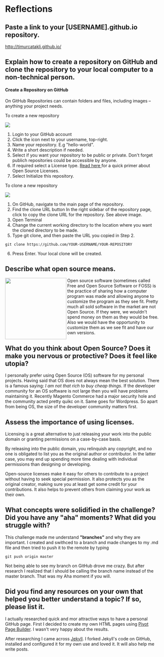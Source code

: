 # Reflections

## Paste a link to your [USERNAME].github.io repository.
http://timurcatakli.github.io/

## Explain how to create a repository on GitHub and clone the repository to your local computer to a non-technical person.

#### Create a Repository on GitHub
On GitHub Repositories can contain folders and files, including images – anything your project needs.

To create a new repository

<img src="https://guides.github.com/activities/hello-world/create-new-repo.png"/>

1. Login to your GitHub account
2. Click the  icon next to your username, top-right.
3. Name your repository. E.g "hello-world".
4. Write a short description if needed.
5. Select if you want your repository to be public or private. Don't forget publich repositories could be accessible by anyone.
6. If required select a License type. <a href="http://www.smashingmagazine.com/2010/03/24/a-short-guide-to-open-source-and-similar-licenses/" target="_blank">Read here </a> for a quick primer about Open Source Licenses.
7. Select Initialize this repository.

To clone a new repository

<img src="https://help.github.com/assets/images/help/repository/clone-repo-clone-url-button.png" />

1. On GitHub, navigate to the main page of the repository.
2. Find the clone URL button In the right sidebar of the repository page, click  to copy the clone URL for the repository. See above image.
3. Open Terminal
4. Change the current working directory to the location where you want the cloned directory to be made.
5. Type git clone, and then paste the URL you copied in Step 2.
````
git clone https://github.com/YOUR-USERNAME/YOUR-REPOSITORY
````
6. Press Enter. Your local clone will be created.


## Describe what open source means.
<img width="200px" align="left" src="https://upload.wikimedia.org/wikipedia/commons/thumb/4/42/Opensource.svg/2000px-Opensource.svg.png">

Open source software (sometimes called Free and Open Source Software or FOSS) is the practice of sharing how a computer program was made and allowing anyone to customize the program as they see fit. Pretty much all sold software in the market are not Open Source. If they were, we wouldn't spend money on them as they would be free. Also we would have the opportunity to customize them as we see fit and have our own versions.

## What do you think about Open Source? Does it make you nervous or protective? Does it feel like utopia?

I personally prefer using Open Source (OS) software for my personal projects. Having said that OS does not always mean the best solution. There is a famous saying: <i>I am not that rich to buy cheap things</i>. If the developer community for an OS software is not large then you will have problems maintaining it. Recently Magento Commerce had a major security hole and the community acted pretty quikc on it. Same goes for Wordpress. So apart from being OS, the size of the developer community matters first.

## Assess the importance of using licenses.

Licensing is a great alternative to just releasing your work into the public domain or granting permissions on a case-by-case basis.

By releasing into the public domain, you relinquish any copyright, and no one is obligated to list you as the original author or contributor. In the latter case, you may end up spending more time dealing with individual permissions than designing or developing.

Open-source licenses make it easy for others to contribute to a project without having to seek special permission. It also protects you as the original creator, making sure you at least get some credit for your contributions. It also helps to prevent others from claiming your work as their own.

## What concepts were solidified in the challenge? Did you have any "aha" moments? What did you struggle with?

This challenge made me understand <strong>"branches"</strong> and why they are important. I created and swithced to a branch and made changes to my .md file and then tried to push it to the remote by typing

````
git push origin master
````

Not being able to see my branch on GitHub drove me crazy. But after research I realized that I should be calling the branch name instead of the master branch. That was my Aha moment if you will.


## Did you find any resources on your own that helped you better understand a topic? If so, please list it.

I actually researched quick and mor attractive ways to have a personal GitHub page. First I decided to create my own HTML pages using <a href="http://themeforest.net/item/pivot-multipurpose-html-with-page-builder-v202/8748103" target="_blank">Pivot Page Builder</a>. I wasn't very happy about the results.

After researching I came across <a href="https://jekyllrb.com/" target="_blank">Jekyll</a>. I forked Jekyll's code on GitHub, installed and configured it for my own use and loved it. It will also help me write posts.